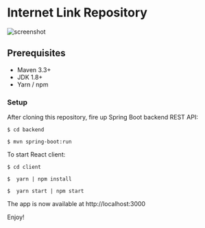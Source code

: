 # Internet Link Repository

![screenshot](https://repository-images.githubusercontent.com/201590535/7ddfa800-bb53-11e9-8328-11906143dd0e "Screenshot")

## Prerequisites

- Maven 3.3+
- JDK 1.8+
- Yarn / npm

### Setup

After cloning this repository, fire up Spring Boot backend REST API:

```
$ cd backend
```

```
$ mvn spring-boot:run
```

To start React client:

```
$ cd client
```

```
$  yarn | npm install
```

```
$  yarn start | npm start
```

The app is now available at http://localhost:3000

Enjoy!

